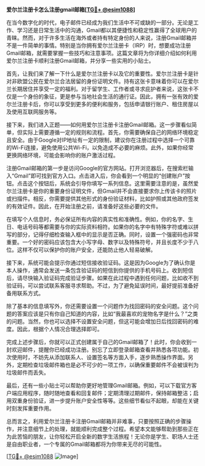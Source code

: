 **爱尔兰注册卡怎么注册gmail邮箱[[TG💪+ @esim1088](https://t.me/s/esim1088)]**

在当今数字化的时代，电子邮件已经成为我们生活中不可或缺的一部分。无论是工作、学习还是日常生活中的沟通，Gmail都以其便捷性和稳定性赢得了全球用户的青睐。然而，对于许多生活在海外或者持有特定身份的人来说，注册Gmail邮箱并不是一件简单的事情。特别是当你拥有爱尔兰注册卡（IRP）时，想要成功注册Gmail邮箱，就需要掌握一些技巧和注意事项。这篇文章将为你详细介绍如何利用爱尔兰注册卡顺利注册Gmail邮箱，并分享一些实用的小贴士。

首先，让我们来了解一下什么是爱尔兰注册卡以及它的重要性。爱尔兰注册卡是针对非欧盟公民在爱尔兰合法居留的身份证明文件。持有这张卡意味着你可以在爱尔兰长期居住并享受一定的福利。对于留学生、工作者或寻求庇护者来说，这张卡不仅是一个身份的象征，更是参与当地社会生活的通行证。因此，拥有一张有效的爱尔兰注册卡后，你可以享受到更多的便利和服务，包括申请银行账户、租住房屋以及使用互联网服务等。

接下来，我们进入正题——如何用爱尔兰注册卡注册Gmail邮箱。这一步骤看似简单，但实际上需要遵循一定的规则和流程。首先，你需要确保自己的网络环境稳定且安全。由于Google对IP地址有一定的限制，建议你在注册过程中选择一个可靠的Wi-Fi连接，避免使用公共Wi-Fi，以免造成不必要的麻烦。此外，如果你经常更换网络环境，可能会影响你的账户激活过程。

注册Gmail邮箱的第一步是访问Google的官方网站。打开浏览器后，在搜索栏输入“Gmail”即可找到官方入口。点击进入后，你会看到一个明显的“创建账户”按钮。点击这个按钮后，系统会引导你填写一系列信息。这里需要注意的是，虽然爱尔兰注册卡是你的重要身份证明文件，但Gmail并不会直接要求你上传该卡的照片或扫描件。相反，你需要提供其他形式的身份验证材料，比如护照或其他政府签发的有效证件。因此，在开始注册之前，请准备好这些必要的文件。

在填写个人信息时，务必保证所有内容的真实性和准确性。例如，你的名字、生日、电话号码等都需要与你的实际资料相符。如果你的名字中有特殊字符或难以拼写的部分，记得仔细检查输入框中的显示是否正确。同时，设置一个强密码也非常重要。一个好的密码应该包含大小写字母、数字以及特殊符号，并且长度不少于八位。这样不仅可以保护你的账户安全，还能防止他人轻易破解。

接下来，系统可能会提示你通过短信接收验证码。这是因为Google为了确认你是本人操作，通常会发送一条包含验证码的短信到你提供的手机号码上。收到短信后，请尽快输入验证码完成验证步骤。如果在此过程中遇到任何问题，比如收不到验证码，可以尝试联系客服寻求帮助。不过，为了避免延误时间，最好提前准备好备用联系方式。

除了基本的信息填写外，你还需要设置一个问题作为找回密码的安全问题。这个问题的答案应该是只有你自己知道的内容，比如“我最喜欢的宠物名字是什么？”之类的问题。当然，你也可以选择不设置安全问题，但这可能会增加日后找回密码的难度。因此，根据个人情况合理选择即可。

完成上述步骤后，你就可以正式创建属于自己的Gmail邮箱了！此时，你会收到一封欢迎邮件，提醒你已经成功注册。别忘了立即登录邮箱查看并熟悉各项功能。初次使用时，不妨先从添加联系人、设置签名等方面入手，逐步熟悉操作界面。另外，定期检查垃圾邮件箱也是必不可少的一项工作，以确保重要邮件不会被误判为垃圾邮件而丢失。

最后，还有一些小贴士可以帮助你更好地管理Gmail邮箱。例如，可以下载官方客户端应用程序，随时随地查看和回复邮件；定期清理过期邮件，保持邮箱整洁；启用双重身份验证，进一步提升账户安全性等等。这些细节看似不起眼，却能在关键时刻发挥重要作用。

总而言之，利用爱尔兰注册卡注册Gmail邮箱并非难事，只要按照正确的步骤操作，并注意细节上的处理，就能顺利完成整个过程。希望本文能够帮助到那些正在为此苦恼的朋友，让你轻松开启全新的数字生活旅程！无论你是学生、职场人士还是自由职业者，一个专属的Gmail邮箱都将为你带来无尽的可能性。

[[TG💪+ @esim1088](https://t.me/s/esim1088) ![Image](https://i.postimg.cc/4NQfJmqS/Snipaste-2025-05-13-00-14-12.png)]